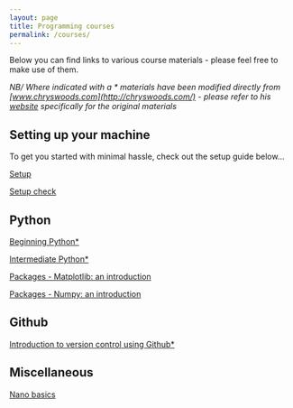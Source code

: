 ```yaml
---
layout: page
title: Programming courses
permalink: /courses/
---
```


Below you can find links to various course materials - please feel free to make use of them.

*NB/ Where indicated with a \* materials have been modified directly from [www.chryswoods.com](http://chryswoods.com/) - please refer to his [website](http://chryswoods.com/) specifically for the original materials*

## Setting up your machine

To get you started with minimal hassle, check out the setup guide below...

[Setup](Setup/setup)

[Setup check](Setup_check/setup_check)

## Python

[Beginning Python\*](Beginners_python/README)

[Intermediate Python\*](Intermediate_python/README)

[Packages - Matplotlib: an introduction](PythonPackages_matplotlib/README_matplotlib)

[Packages - Numpy: an introduction](PythonPackages_numpy/README_numpy)

## Github

[Introduction to version control using Github\*](Intro_github/README)

## Miscellaneous

[Nano basics](nano_basics/nano_basics)
